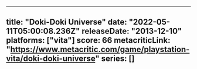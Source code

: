 
---
title: "Doki-Doki Universe"
date: "2022-05-11T05:00:08.236Z"
releaseDate: "2013-12-10"
platforms: ["vita"]
score: 66
metacriticLink: "https://www.metacritic.com/game/playstation-vita/doki-doki-universe"
series: []
---
